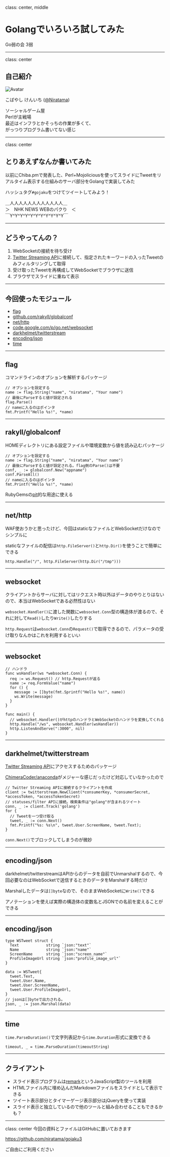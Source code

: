 class: center, middle
# Golangでいろいろ試してみた

Go弱の会 3弱

---
class: center
## 自己紹介

![Avatar](https://pbs.twimg.com/profile_images/497934309735415809/sCM9H_lU_bigger.jpeg)

こばやし けんいち ([@Niratama](http://twitter.com/Niratama))

ソーシャルゲーム屋<br>
Perlが主戦場<br>
最近はインフラとかそっちの作業が多くて、<br>
がっつりプログラム書いてない感じ<br>

---
class: center
## とりあえずなんか書いてみた

以前にChiba.pmで発表した、Perl+Mojoliciousを使ってスライドにTweetをリアルタイム表示する仕組みのサーバ部分をGolangで実装してみた

ハッシュタグ`#gojaku`をつけてツイートしてみよう！

＿人人人人人人人人人人人人＿<br>
＞　NHK NEWS WEBのパクり　＜<br>
￣Y^Y^Y^Y^Y^Y^Y^Y^Y^Y^Y￣

---
## どうやってんの？

1. WebSocketの接続を待ち受け
2. [Twitter Streaming API](https://dev.twitter.com/docs/streaming-apis)に接続して、指定されたキーワードの入ったTweetのみフィルタリングして取得
3. 受け取ったTweetを再構成してWebSocketでブラウザに送信
4. ブラウザでスライドに重ねて表示
---
## 今回使ったモジュール

* [flag](http://godoc.org/flag)
* [github.com/rakyll/globalconf](http://godoc.org/github.com/rakyll/globalconf)
* [net/http](http://godoc.org/net/http)
* [code.google.com/p/go.net/websocket](http://godoc.org/code.google.com/p/go.net/websocket)
* [darkhelmet/twitterstream](http://godoc.org/github.com/darkhelmet/twitterstream)
* [encoding/json](http://godoc.org/encoding/json)
* [time](http://godoc.org/time)

---
## flag

コマンドラインのオプションを解析するパッケージ

```
// オプションを設定する
name := flag.String("name", "niratama", "Your name")
// 最後にParseすると値が設定される
flag.Parse()
// nameに入るのはポインタ
fmt.Printf("Hello %s!", *name)
```

---
## rakyll/globalconf

HOMEディレクトリにある設定ファイルや環境変数から値を読み込むパッケージ

```
// オプションを設定する
name := flag.String("name", "niratama", "Your name")
// 最後にParseすると値が設定される。flag側のParse()は不要
conf, _ := globalconf.New("appname")
conf.ParseAll()
// nameに入るのはポインタ
fmt.Printf("Hello %s!", *name)
```

RubyGemsの[pit](https://github.com/cho45/pit)的な用途に使える

---
## net/http

WAF使おうかと思ったけど、今回はstaticなファイルとWebSocketだけなのでシンプルに

staticなファイルの配信は`http.FileServer()`と`http.Dir()`を使うことで簡単にできる

```
http.Handle("/", http.FileServer(http.Dir("/tmp")))
```

---
## websocket

クライアントからサーバに対してはリクエスト時以外はデータのやりとりはないので、本当はWebSocketである必然性はない

`websocket.Handler()`に渡した関数に`websocket.Conn`型の構造体が渡るので、それに対して`Read()`したり`Write()`したりする

`http.Request`は`websocket.Conn`の`Request()`で取得できるので、パラメータの受け取りなんかはこれを利用するといい

---
## websocket

```
// ハンドラ
func wsHandler(ws *websocket.Conn) {
  req := ws.Request() // http.Requestが返る
  name := req.FormValue("name")
  for () {
    message := []byte(fmt.Sprintf("Hello %s!", name))
    ws.Write(message)
  }
}

func main() {
  // websocket.Handler()がhttpのハンドラとWebSocketのハンドラを変換してくれる
  http.Handle("/ws", websocket.Handler(wsHandler))
  http.ListenAndServe(":3000", nil)
}
```

---
## darkhelmet/twitterstream

[Twitter Streaming API](https://dev.twitter.com/docs/streaming-apis)にアクセスするためのパッケージ

[ChimeraCoder/anaconda](http://godoc.org/github.com/ChimeraCoder/anaconda)がメジャーな感じだったけど対応していなかったので

```
// Twitter Streaming APIに接続するクライアントを作成
client := twitterstream.NewClient(*consumerKey, *consumerSecret, *accessToken, *accessTokenSecret)
// statuses/filter APIに接続。検索条件は"golang"が含まれるツイート
conn, _ := client.Track('golang')
for {
  // Tweetを一つ受け取る
  tweet, _ := conn.Next()
  fmt.Printf("%s: %s\n", tweet.User.ScreenName, tweet.Text);
}
```

`conn.Next()`でブロックしてしまうのが微妙

---
## encoding/json

darkhelmet/twitterstreamはAPIからのデータを自前でUnmarshalするので、今回必要なのはWebSocketで送信するときのデータをMarshalする時だけ

Marshalしたデータは`[]byte`なので、そのままWebSocketに`Write()`できる

アノテーションを使えば実際の構造体の変数名とJSONでの名前を変えることができる

---
## encoding/json

```
type WSTweet struct {
  Text            string `json:"text"`
  Name            string `json:"name"`
  ScreenName      string `json:"screen_name"`
  ProfileImageUrl string `json:"profile_image_url"`
}

data := WSTweet{
  tweet.Text,
  tweet.User.Name,
  tweet.User.ScreenName,
  tweet.User.ProfileImageUrl,
}
// jsonは[]byteで出力される。
json, _ := json.Marshal(data)
```

---
## time

`time.ParseDuration()`で文字列表記から`time.Duration`形式に変換できる

```
timeout, _ = time.ParseDuration(timeoutString)
```

---
## クライアント

* スライド表示プログラムは[remark](https://github.com/gnab/remark/)というJavaScript製のツールを利用
 * HTMLファイル内に埋め込んだMarkdownファイルをスライドとして表示できる
* ツイート表示部分とタイマーゲージ表示部分はjQueryを使って実装
 * スライド表示と独立しているので他のツールと組み合わせることもできるかも？

---
class: center
今回の資料とファイルはGitHubに置いておきます

https://github.com/niratama/gojaku3

ご自由にご利用ください
